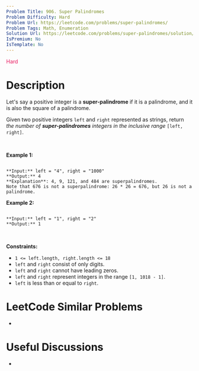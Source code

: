 ```yaml
---
Problem Title: 906. Super Palindromes
Problem Difficulty: Hard
Problem Url: https://leetcode.com/problems/super-palindromes/
Problem Tags: Math, Enumeration
Solution Url: https://leetcode.com/problems/super-palindromes/solution/
IsPremium: No
IsTemplate: No
---
```


<span style="color: rgb(233, 30, 99);">Hard</span>

# Description

Let's say a positive integer is a **super-palindrome** if it is a palindrome, and it is also the square of a palindrome.


Given two positive integers `left` and `right` represented as strings, return *the number of **super-palindromes** integers in the inclusive range* `[left, right]`.


 


**Example 1:**



```

**Input:** left = "4", right = "1000"
**Output:** 4
**Explanation**: 4, 9, 121, and 484 are superpalindromes.
Note that 676 is not a superpalindrome: 26 * 26 = 676, but 26 is not a palindrome.

```

**Example 2:**



```

**Input:** left = "1", right = "2"
**Output:** 1

```

 


**Constraints:**


* `1 <= left.length, right.length <= 18`
* `left` and `right` consist of only digits.
* `left` and `right` cannot have leading zeros.
* `left` and `right` represent integers in the range `[1, 1018 - 1]`.
* `left` is less than or equal to `right`.




# LeetCode Similar Problems

- []()

# Useful Discussions

- []()
